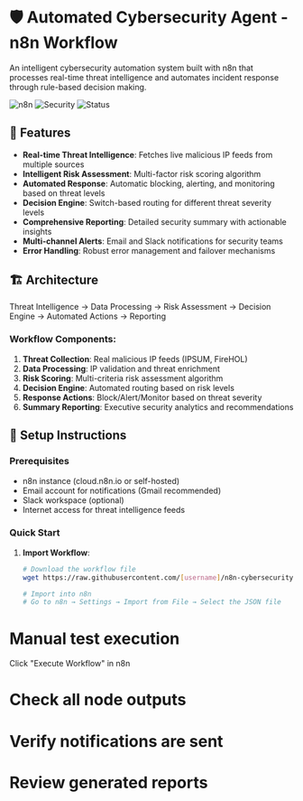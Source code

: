 # 🛡️ Automated Cybersecurity Agent - n8n Workflow

An intelligent cybersecurity automation system built with n8n that processes real-time threat intelligence and automates incident response through rule-based decision making.

![n8n](https://img.shields.io/badge/n8n-EA4B71?style=for-the-badge&logo=n8n&logoColor=white)
![Security](https://img.shields.io/badge/Security-Automation-red?style=for-the-badge)
![Status](https://img.shields.io/badge/Status-Production%20Ready-green?style=for-the-badge)

## 🚀 Features

- **Real-time Threat Intelligence**: Fetches live malicious IP feeds from multiple sources
- **Intelligent Risk Assessment**: Multi-factor risk scoring algorithm
- **Automated Response**: Automatic blocking, alerting, and monitoring based on threat levels
- **Decision Engine**: Switch-based routing for different threat severity levels
- **Comprehensive Reporting**: Detailed security summary with actionable insights
- **Multi-channel Alerts**: Email and Slack notifications for security teams
- **Error Handling**: Robust error management and failover mechanisms

## 🏗️ Architecture

Threat Intelligence → Data Processing → Risk Assessment → Decision Engine → Automated Actions → Reporting



### Workflow Components:
1. **Threat Collection**: Real malicious IP feeds (IPSUM, FireHOL)
2. **Data Processing**: IP validation and threat enrichment
3. **Risk Scoring**: Multi-criteria risk assessment algorithm
4. **Decision Engine**: Automated routing based on risk levels
5. **Response Actions**: Block/Alert/Monitor based on threat severity
6. **Summary Reporting**: Executive security analytics and recommendations

## 🔧 Setup Instructions

### Prerequisites
- n8n instance (cloud.n8n.io or self-hosted)
- Email account for notifications (Gmail recommended)
- Slack workspace (optional)
- Internet access for threat intelligence feeds

### Quick Start
1. **Import Workflow**:
   ```bash
   # Download the workflow file
   wget https://raw.githubusercontent.com/[username]/n8n-cybersecurity-automation/main/cybersecurity-automation-agent.json
   
   # Import into n8n
   # Go to n8n → Settings → Import from File → Select the JSON file

# Manual test execution
Click "Execute Workflow" in n8n

# Check all node outputs
# Verify notifications are sent
# Review generated reports
